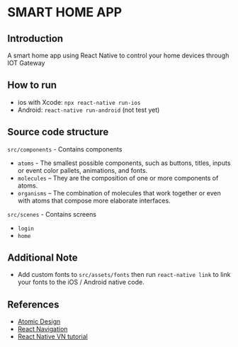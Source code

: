 # SMART HOME APP

## Introduction
A smart home app using React Native to control your home devices through IOT Gateway

## How to run
- ios with Xcode: `npx react-native run-ios`
- Android: `react-native run-android` (not test yet)
## Source code structure
`src/components` - Contains components
- `atoms` - The smallest possible components, such as buttons, titles, inputs or event color pallets, animations, and fonts.
- `molecules` – They are the composition of one or more components of atoms.
- `organisms` – The combination of molecules that work together or even with atoms that compose more elaborate interfaces.

`src/scenes` - Contains screens
- `login`
- `home`

## Additional Note
- Add custom fonts to `src/assets/fonts` then run `react-native link` to link your fonts to the iOS / Android native code.

## References
- [Atomic Design](https://cheesecakelabs.com/blog/atomic-design-react/)
- [React Navigation](https://reactnavigation.org/docs/getting-started/)
- [React Native VN tutorial](https://github.com/huongnguyenvan/react-native)